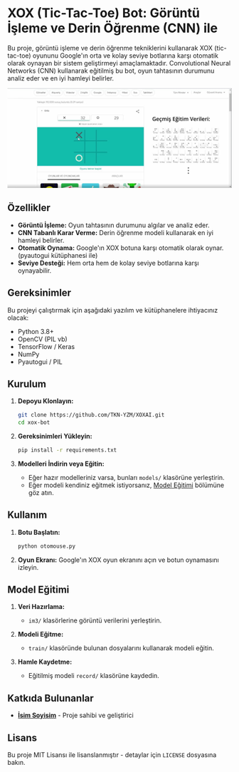 # XOX (Tic-Tac-Toe) Bot: Görüntü İşleme ve Derin Öğrenme (CNN) ile

Bu proje, görüntü işleme ve derin öğrenme tekniklerini kullanarak XOX (tic-tac-toe) oyununu Google'ın orta ve kolay seviye botlarına karşı otomatik olarak oynayan bir sistem geliştirmeyi amaçlamaktadır. Convolutional Neural Networks (CNN) kullanarak eğitilmiş bu bot, oyun tahtasının durumunu analiz eder ve en iyi hamleyi belirler.


<div align="center">
  <img  src="https://github.com/TKN-YZM/XOXAI/blob/main/pic.jpg" alt="Proje Kod">
</div>


## Özellikler

- **Görüntü İşleme:** Oyun tahtasının durumunu algılar ve analiz eder.
- **CNN Tabanlı Karar Verme:** Derin öğrenme modeli kullanarak en iyi hamleyi belirler.
- **Otomatik Oynama:** Google'ın XOX botuna karşı otomatik olarak oynar. (pyautogui kütüphanesi ile)
- **Seviye Desteği:** Hem orta hem de kolay seviye botlarına karşı oynayabilir.

## Gereksinimler

Bu projeyi çalıştırmak için aşağıdaki yazılım ve kütüphanelere ihtiyacınız olacak:

- Python 3.8+
- OpenCV (PIL vb)
- TensorFlow / Keras
- NumPy
- Pyautogui / PIL 

## Kurulum

1. **Depoyu Klonlayın:**

    ```bash
    git clone https://github.com/TKN-YZM/XOXAI.git
    cd xox-bot
    ```

2. **Gereksinimleri Yükleyin:**

    ```bash
    pip install -r requirements.txt
    ```

3. **Modelleri İndirin veya Eğitin:**
    - Eğer hazır modelleriniz varsa, bunları `models/` klasörüne yerleştirin.
    - Eğer modeli kendiniz eğitmek istiyorsanız, [Model Eğitimi](#train_cnn) bölümüne göz atın.

## Kullanım

1. **Botu Başlatın:**

    ```bash
    python otomouse.py
    ```

2. **Oyun Ekranı:** Google'ın XOX oyun ekranını açın ve botun oynamasını izleyin.


## Model Eğitimi

1. **Veri Hazırlama:**
   - `im3/` klasörlerine görüntü verilerini yerleştirin.
   
2. **Modeli Eğitme:**
   - `train/` klasöründe bulunan dosyalarını kullanarak modeli eğitin.
   
3. **Hamle Kaydetme:**
   - Eğitilmiş modeli `record/` klasörüne kaydedin.

## Katkıda Bulunanlar

- **[İsim Soyisim](https://github.com/TKN-YZM)** - Proje sahibi ve geliştirici

## Lisans

Bu proje MIT Lisansı ile lisanslanmıştır - detaylar için `LICENSE` dosyasına bakın.

